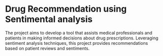 # Drug Recommendation using Sentimental analysis
The project aims to develop a tool that assists medical professionals and patients in making informed decisions about drug prescriptions. Leveraging sentiment analysis techniques, this project provides recommendations based on patient reviews and sentiments.

